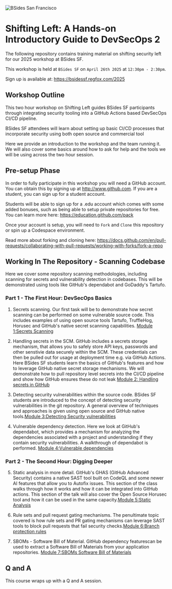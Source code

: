![BSides San Francisco](BSidesSF_2025_MobileHeader_1080x440.jpg "BSides SF 2025")


# Shifting Left: A Hands-on Introductory Guide to DevSecOps 2

The following repository contains training material on shifting security left for our 2025 workshop at BSides SF.

This workshop is held at `BSides SF` on `April 26th 2025` at `12:30pm - 2:30pm`.

Sign up is available at: https://bsidessf.regfox.com/2025

## Workshop Outline

This two hour workshop on Shifting Left guides BSides SF participants through integrating security tooling into a GitHub Actions based DevSecOps CI/CD pipeline.

BSides SF attendees will learn about setting up basic CI/CD processes that incorporate security using both open source and commercial tool

Here we provide an introduction to the workshop and the team running it. We will also cover some basics around how to ask for help and the tools we will be using across the two hour session.

## Pre-setup Phase

In order to fully participate in this workshop you will need a GitHub account. You can obtain this by signing up at http://www.github.com. If you are a student, you can sign up for a student account. 

Students will be able to sign up for a .edu account which comes with some added bonuses, such as being able to setup private repositories for free. You can learn more here: https://education.github.com/pack

Once your account is setup, you will need to `Fork` and `Clone` this repository or spin up a Codespace environment. 

Read more about forking and cloning here: https://docs.github.com/en/pull-requests/collaborating-with-pull-requests/working-with-forks/fork-a-repo

## Working In The Repository - Scanning Codebase

Here we cover some repository scanning methodologies, including scanning for secrets and vulnerability detection in codebases. This will be demonstrated using tools like GitHub's dependabot and GoDaddy's Tartufo.

### Part 1 - The First Hour: DevSecOps Basics

1. Secrets scanning. Our first task will be to demonstrate how secret scanning can be performed on some vulnerable source code. This includes examples of using open source tools Tartufo, TruffleHog, Horusec and GitHub's native secret scanning capabilities. [Module 1:Secrets Scanning](https://github.com/tweag/bsidessf-hands-on-devsecops-2025/tree/main/src#module-1secrets-scanning)

2. Handling secrets in the SCM. GitHub includes a secrets storage mechanism, that allows you to safely store API keys, passwords and other senstivie data securely within the SCM. These credentials can then be pulled out for usage at deployment time e.g. via GitHub Actions. Here BSides SF students learn the basics of GitHub's features and how to leverage GitHub native secret storage mechanisms. We will demonstrate how to pull repository level secrets into the CI/CD pipeline and show how GitHub ensures these do not leak [Module 2: Handling secrets in GitHub](https://github.com/tweag/bsidessf-hands-on-devsecops-2025/tree/main/src#module-2handling-secrets-in-github)

3. Detecting security vulnerabilities within the source code. BSides SF students are introduced to the concept of detecting security vulnerabilities in the git repository. A general overview of techniques and approaches is given using open source and GitHub native tools.[Module 3:Detecting Security vulnerabilities](https://github.com/tweag/bsidessf-hands-on-devsecops-2025/tree/main/src#module-3handling-secrets-in-github)

4. Vulnerable dependency detection. Here we look at GitHub's dependabot, which provides a mechanism for analyzing the dependencies associated with a project and understanding if they contain security vulnerabilities. A walkthrough of dependabot is performed. [Module 4:Vulnerable dependencies](https://github.com/tweag/bsidessf-hands-on-devsecops-2025/tree/main/src#module-4vulnerable-dependencies) 

### Part 2 - The Second Hour: Digging Deeper

5. Static analysis in more detail. GitHub's GHAS (GitHub Advanced Security) contains a native SAST tool built on CodeQL and some newer AI features that allow you to Autofix issues. This section of the class walks through how it works and how it can be integrated into GitHub actions. This section of the talk will also cover the Open Source Horusec tool and how it can be used in the same capacity.[Module 5:Static Analysis](https://github.com/tweag/bsidessf-hands-on-devsecops-2025/tree/main/src#module-5static-analysis)

6. Rule sets and pull request gating mechanisms. The penultimate topic covered is how rule sets and PR gating mechanisms can leverage SAST tools to block pull requests that fail security checks.[Module 6:Branch protection rules](https://github.com/tweag/bsidessf-hands-on-devsecops-2025/tree/main/src#module-6rulesets)

7. SBOMs - Software Bill of Material. GitHub dependency featurescan be used to extract a Software Bill of Materials from your application repositories. [Module 7:SBOMs Software Bill of Materials](https://github.com/tweag/bsidessf-hands-on-devsecops-2025/tree/main/src#module-7sboms-software-bill-of-materials)

## Q and A

This course wraps up with a Q and A session.


